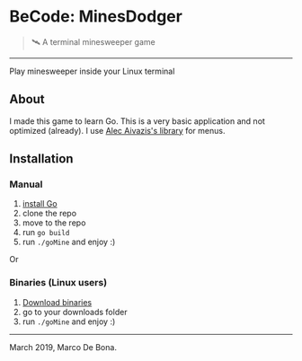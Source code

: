 # BeCode: MinesDodger

> 🛰️ A terminal minesweeper game

---

Play minesweeper inside your Linux terminal

## About

I made this game to learn Go. This is a very basic application and not optimized (already).
I use [Alec Aivazis's library](https://github.com/AlecAivazis/survey) for menus.

## Installation

### Manual
1. [install Go](https://golang.org/doc/install)
2. clone the repo
3. move to the repo
4. run `go build`
5. run `./goMine` and enjoy :)

Or

### Binaries (Linux users)
1. [Download binaries](https://github.com/AnarionBe/MinesDodger/releases)
2. go to your downloads folder
3. run `./goMine` and enjoy :)

---

March 2019, Marco De Bona.
